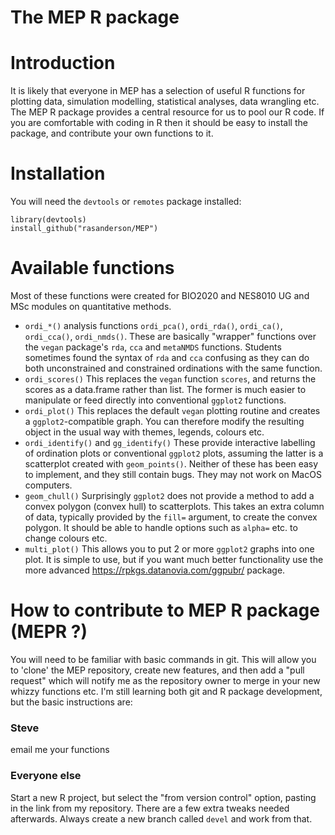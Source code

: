 # The MEP R package

# Introduction
It is likely that everyone in MEP has a selection of useful R functions for
plotting data, simulation modelling, statistical analyses, data wrangling etc.
The MEP R package provides a central resource for us to pool our R code. If
you are comfortable with coding in R then it should be easy to install the 
package, and contribute your own functions to it.

# Installation
You will need the `devtools` or `remotes` package installed:

```
library(devtools)
install_github("rasanderson/MEP")
```

# Available functions
Most of these functions were created for BIO2020 and NES8010 UG and MSc modules
on quantitative methods.

* `ordi_*()` analysis functions `ordi_pca()`, `ordi_rda()`, `ordi_ca()`,
`ordi_cca()`, `ordi_nmds()`. These are basically "wrapper" functions over the
`vegan` package's `rda`, `cca` and `metaNMDS` functions. Students sometimes
found the syntax of `rda` and `cca` confusing as they can do both unconstrained
and constrained ordinations with the same function.
* `ordi_scores()` This replaces the `vegan` function `scores`, and returns the
scores as a data.frame rather than list. The former is much easier to manipulate
or feed directly into conventional `ggplot2` functions.
* `ordi_plot()` This replaces the default `vegan` plotting routine and creates
a `ggplot2`-compatible graph. You can therefore modify the resulting object in
the usual way with themes, legends, colours etc.
* `ordi_identify()` and `gg_identify()` These provide interactive labelling of
ordination plots or conventional `ggplot2` plots, assuming the latter is a
scatterplot created with `geom_points()`. Neither of these has been easy to
implement, and they still contain bugs. They may not work on MacOS computers.
* `geom_chull()` Surprisingly `ggplot2` does not provide a method to add a
convex polygon (convex hull) to scatterplots. This takes an extra column of
data, typically provided by the `fill=` argument, to create the convex polygon.
It should be able to handle options such as `alpha=` etc. to change colours etc.
* `multi_plot()` This allows you to put 2 or more `ggplot2` graphs into one
plot. It is simple to use, but if you want much better functionality use the
more advanced <https://rpkgs.datanovia.com/ggpubr/> package.

# How to contribute to MEP R package (MEPR ?)
You will need to be familiar with basic commands in git. This will allow you
to 'clone' the MEP repository, create new features, and then add a "pull
request" which will notify me as the repository owner to merge in your new
whizzy functions etc. I'm still learning both git and R package development,
but the basic instructions are:

### Steve
email me your functions

### Everyone else
Start a new R project, but select the "from version control" option, pasting in
the link from my repository. There are a few extra tweaks needed afterwards.
Always create a new branch called `devel` and work from that.



